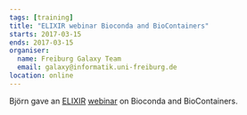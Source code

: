 ```yaml
---
tags: [training]
title: "ELIXIR webinar Bioconda and BioContainers"
starts: 2017-03-15
ends: 2017-03-15
organiser:
  name: Freiburg Galaxy Team
  email: galaxy@informatik.uni-freiburg.de
location: online
---
```


Björn gave an [ELIXIR](https://www.elixir-europe.org/) [webinar](https://www.elixir-europe.org/events/elixir-webinar-bioconda-and-biocontainers) on Bioconda and BioContainers. 
